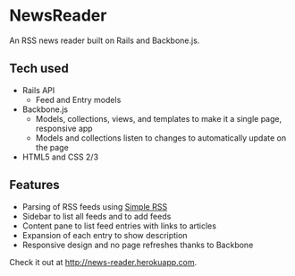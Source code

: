 # NewsReader

An RSS news reader built on Rails and Backbone.js.

## Tech used

* Rails API
    * Feed and Entry models
* Backbone.js
    * Models, collections, views, and templates to make it a single page, responsive app
    * Models and collections listen to changes to automatically update on the page
* HTML5 and CSS 2/3

## Features

* Parsing of RSS feeds using [Simple RSS](https://github.com/cardmagic/simple-rss)
* Sidebar to list all feeds and to add feeds
* Content pane to list feed entries with links to articles
* Expansion of each entry to show description
* Responsive design and no page refreshes thanks to Backbone

Check it out at http://news-reader.herokuapp.com.